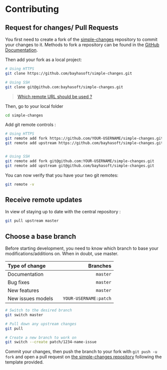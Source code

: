 # Contributing

## Request for changes/ Pull Requests

You first need to create a fork of the [simple-changes](https://github.com/bayhasoft/simple-changes/) repository to commit your changes to it. Methods to fork a repository can be found in the [GitHub Documentation](https://docs.github.com/en/get-started/quickstart/fork-a-repo).

Then add your fork as a local project:

```sh
# Using HTTPS
git clone https://github.com/bayhasoft/simple-changes.git

# Using SSH
git clone git@github.com:bayhasoft/simple-changes.git
```

> [Which remote URL should be used ?](https://docs.github.com/en/get-started/getting-started-with-git/about-remote-repositories)

Then, go to your local folder

```sh
cd simple-changes
```

Add git remote controls :

```sh
# Using HTTPS
git remote add fork https://github.com/YOUR-USERNAME/simple-changes.git
git remote add upstream https://github.com/bayhasoft/simple-changes.git


# Using SSH
git remote add fork git@github.com:YOUR-USERNAME/simple-changes.git
git remote add upstream git@github.com/bayhasoft/simple-changes.git
```

You can now verify that you have your two git remotes:

```sh
git remote -v
```

## Receive remote updates

In view of staying up to date with the central repository :

```sh
git pull upstream master
```

## Choose a base branch

Before starting development, you need to know which branch to base your modifications/additions on. When in doubt, use master.

| Type of change                |           | Branches              |
| :------------------           |:---------:| ---------------------:|
| Documentation                 |           | `master`              |
| Bug fixes                     |           | `master`              |
| New features                  |           | `master`              |
| New issues models             |           | `YOUR-USERNAME:patch` |

```sh
# Switch to the desired branch
git switch master

# Pull down any upstream changes
git pull

# Create a new branch to work on
git switch --create patch/1234-name-issue
```

Commit your changes, then push the branch to your fork with `git push -u fork` and open a pull request on [the simple-changes repository](https://github.com/bayhasoft/simple-changes/) following the template provided.

